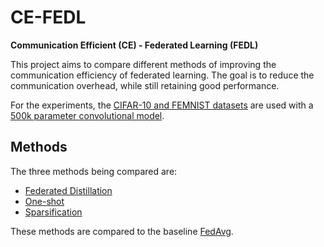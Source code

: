 # CE-FEDL
**Communication Efficient (CE) - Federated Learning (FEDL)**

This project aims to compare different methods of improving the communication efficiency of federated learning. The goal is to reduce the communication overhead, while still retaining good performance.

For the experiments, the [CIFAR-10 and FEMNIST datasets](data.py) are used with a [500k parameter convolutional model](models.py).

## Methods 

The three methods being compared are:
- [Federated Distillation](fed_dist_flower)
- [One-shot](aggregation_methods)
- [Sparsification](sparsification)
  
These methods are compared to the baseline [FedAvg](fed_avg).

